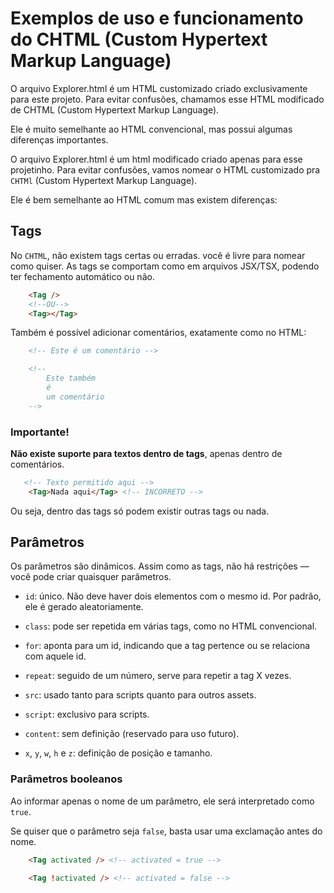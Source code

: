 # Exemplos de uso e funcionamento do CHTML (Custom Hypertext Markup Language)
O arquivo Explorer.html é um HTML customizado criado exclusivamente para este projeto. Para evitar confusões, chamamos esse HTML modificado de CHTML (Custom Hypertext Markup Language).

Ele é muito semelhante ao HTML convencional, mas possui algumas diferenças importantes.

O arquivo Explorer.html é um html modificado criado apenas para esse projetinho. Para evitar confusões, vamos 
nomear o HTML customizado pra `CHTMl` (Custom Hypertext Markup Language).

Ele é bem semelhante ao HTML comum mas existem diferenças:

## Tags
No `CHTML`, não existem tags certas ou erradas. você é livre para nomear como quiser.
As tags se comportam como em arquivos JSX/TSX, podendo ter fechamento automático ou não.

```HTML
    <Tag /> 
    <!--OU-->
    <Tag></Tag>
```

Também é possível adicionar comentários, exatamente como no HTML:

```HTML
    <!-- Este é um comentário -->

    <!--
        Este também
        é 
        um comentário
    -->
```

### Importante!
**Não existe suporte para textos dentro de tags**, apenas dentro de comentários.

```HTML
   <!-- Texto permitido aqui -->
    <Tag>Nada aqui</Tag> <!-- INCORRETO -->
```

Ou seja, dentro das tags só podem existir outras tags ou nada.

## Parâmetros
Os parâmetros são dinâmicos. Assim como as tags, não há restrições — você pode criar quaisquer parâmetros.


* `id`: único. Não deve haver dois elementos com o mesmo id. Por padrão, ele é gerado aleatoriamente.
* `class`: pode ser repetida em várias tags, como no HTML convencional.
* `for`: aponta para um id, indicando que a tag pertence ou se relaciona com aquele id.
* `repeat`: seguido de um número, serve para repetir a tag X vezes.
* `src`: usado tanto para scripts quanto para outros assets.
* `script`: exclusivo para scripts.
* `content`: sem definição (reservado para uso futuro).

* `x`, `y`, `w`, `h` e `z`: definição de posição e tamanho.


### Parâmetros booleanos
Ao informar apenas o nome de um parâmetro, ele será interpretado como `true`.

Se quiser que o parâmetro seja `false`, basta usar uma exclamação antes do nome.

```HTML
    <Tag activated /> <!-- activated = true -->

    <Tag !activated /> <!-- activated = false -->
```